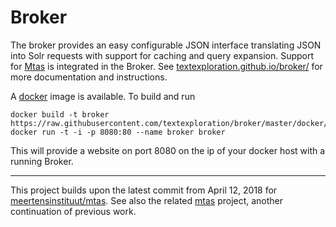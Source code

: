 # Broker

The broker provides an easy configurable JSON interface translating JSON into Solr requests with support for caching and query expansion. Support for [Mtas](https://textexploration.github.io/mtas/) is integrated in the Broker. See [textexploration.github.io/broker/](https://textexploration.github.io/broker/) for more documentation and instructions.

A [docker](https://hub.docker.com/r/textexploration/broker/) image is available. To build and run

```console
docker build -t broker https://raw.githubusercontent.com/textexploration/broker/master/docker/Dockerfile
docker run -t -i -p 8080:80 --name broker broker
```

This will provide a website on port 8080 on the ip of your docker host with a running Broker.

---

This project builds upon the latest commit from April 12, 2018 for [meertensinstituut/mtas](https://github.com/meertensinstituut/broker/tree/ff23503afbd9dfe95042774a962a75df7fcbed06). See also the related [mtas](https://github.com/textexploration/broker) project, another continuation of previous work.




